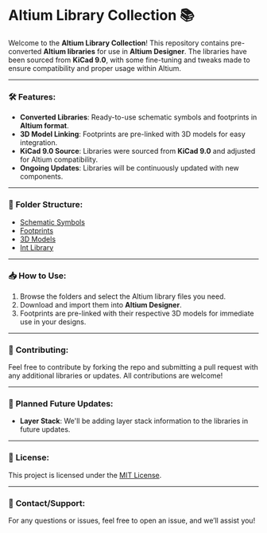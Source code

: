 # Altium Library Collection 📚

Welcome to the **Altium Library Collection**! This repository contains pre-converted **Altium libraries** for use in **Altium Designer**. The libraries have been sourced from **KiCad 9.0**, with some fine-tuning and tweaks made to ensure compatibility and proper usage within Altium.

---

### 🛠️ **Features:**
- **Converted Libraries**: Ready-to-use schematic symbols and footprints in **Altium format**.
- **3D Model Linking**: Footprints are pre-linked with 3D models for easy integration.
- **KiCad 9.0 Source**: Libraries were sourced from **KiCad 9.0** and adjusted for Altium compatibility.
- **Ongoing Updates**: Libraries will be continuously updated with new components.

---

### 📂 **Folder Structure:**

- [Schematic Symbols](./Schematic_Symbols)
- [Footprints](./Footprints)
- [3D Models](./3D_Models)
- [Int Library](./Int_Library)

---

### 📥 **How to Use:**
1. Browse the folders and select the Altium library files you need.
2. Download and import them into **Altium Designer**.
3. Footprints are pre-linked with their respective 3D models for immediate use in your designs.

---

### 🤝 **Contributing:**
Feel free to contribute by forking the repo and submitting a pull request with any additional libraries or updates. All contributions are welcome!

---

### 📅 **Planned Future Updates:**
- **Layer Stack**: We'll be adding layer stack information to the libraries in future updates.

---

### 📜 **License:**
This project is licensed under the [MIT License](LICENSE).

---

### 💬 **Contact/Support:**
For any questions or issues, feel free to open an issue, and we’ll assist you!
